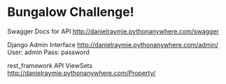 # Bungalow Challenge!

Swagger Docs for API
http://danielraymie.pythonanywhere.com/swagger

Django Admin Interface
http://danielraymie.pythonanywhere.com/admin/
User: admin
Pass: password

rest_framework API ViewSets
http://danielraymie.pythonanywhere.com/Property/